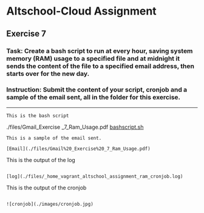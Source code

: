 # Altschool-Cloud Assignment

## Exercise 7

### Task: Create a bash script to run at every hour, saving system memory (RAM) usage to a specified file and at midnight it sends the content of the file to a specified email address, then starts over for the new day.

### Instruction: Submit the content of your script, cronjob and a sample of the email sent, all in the folder for this exercise.

---

```
This is the bash script
```
./files/Gmail_Exercise _7_Ram_Usage.pdf
[bashscript.sh](./files/_home_vagrant_altschool_bash_ram_cronjob.sh)

```
This is a sample of the email sent.

[Email](./files/Gmail%20_Exercise%20_7_Ram_Usage.pdf)

```
This is the output of the log 
```

[log](./files/_home_vagrant_altschool_assignment_ram_cronjob.log)

```
This is the output of the cronjob 
```

![cronjob](./images/cronjob.jpg)
